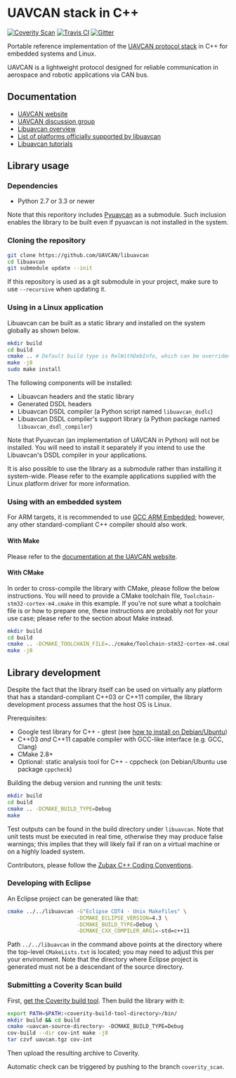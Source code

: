UAVCAN stack in C++
===================

[![Coverity Scan](https://scan.coverity.com/projects/1513/badge.svg)](https://scan.coverity.com/projects/1513)
[![Travis CI](https://travis-ci.org/UAVCAN/libuavcan.svg?branch=master)](https://travis-ci.org/UAVCAN/libuavcan)
[![Gitter](https://img.shields.io/badge/gitter-join%20chat-green.svg)](https://gitter.im/UAVCAN/general)

Portable reference implementation of the [UAVCAN protocol stack](http://uavcan.org) in C++ for embedded systems
and Linux.

UAVCAN is a lightweight protocol designed for reliable communication in aerospace and robotic applications via CAN bus.

## Documentation

* [UAVCAN website](http://uavcan.org)
* [UAVCAN discussion group](https://groups.google.com/forum/#!forum/uavcan)
* [Libuavcan overview](http://uavcan.org/Implementations/Libuavcan/)
* [List of platforms officially supported by libuavcan](http://uavcan.org/Implementations/Libuavcan/Platforms/)
* [Libuavcan tutorials](http://uavcan.org/Implementations/Libuavcan/Tutorials/)

## Library usage

### Dependencies

* Python 2.7 or 3.3 or newer

Note that this reporitory includes [Pyuavcan](http://uavcan.org/Implementations/Pyuavcan) as a submodule.
Such inclusion enables the library to be built even if pyuavcan is not installed in the system.

### Cloning the repository

```bash
git clone https://github.com/UAVCAN/libuavcan
cd libuavcan
git submodule update --init
```

If this repository is used as a git submodule in your project, make sure to use `--recursive` when updating it.

### Using in a Linux application

Libuavcan can be built as a static library and installed on the system globally as shown below.

```bash
mkdir build
cd build
cmake .. # Default build type is RelWithDebInfo, which can be overriden if needed.
make -j8
sudo make install
```

The following components will be installed:

* Libuavcan headers and the static library
* Generated DSDL headers
* Libuavcan DSDL compiler (a Python script named `libuavcan_dsdlc`)
* Libuavcan DSDL compiler's support library (a Python package named `libuavcan_dsdl_compiler`)

Note that Pyuavcan (an implementation of UAVCAN in Python) will not be installed.
You will need to install it separately if you intend to use the Libuavcan's DSDL compiler in your applications.

It is also possible to use the library as a submodule rather than installing it system-wide.
Please refer to the example applications supplied with the Linux platform driver for more information.

### Using with an embedded system

For ARM targets, it is recommended to use [GCC ARM Embedded](https://launchpad.net/gcc-arm-embedded);
however, any other standard-compliant C++ compiler should also work.

#### With Make

Please refer to the [documentation at the UAVCAN website](http://uavcan.org/Implementations/Libuavcan).

#### With CMake

In order to cross-compile the library with CMake, please follow the below instructions.
You will need to provide a CMake toolchain file, `Toolchain-stm32-cortex-m4.cmake` in this example.
If you're not sure what a toolchain file is or how to prepare one, these instructions are probably not for your
use case; please refer to the section about Make instead.

```bash
mkdir build
cd build
cmake .. -DCMAKE_TOOLCHAIN_FILE=../cmake/Toolchain-stm32-cortex-m4.cmake
make -j8
```

## Library development

Despite the fact that the library itself can be used on virtually any platform that has a standard-compliant
C++03 or C++11 compiler, the library development process assumes that the host OS is Linux.

Prerequisites:

* Google test library for C++ - gtest (see [how to install on Debian/Ubuntu](http://stackoverflow.com/questions/13513905/how-to-properly-setup-googletest-on-linux))
* C++03 *and* C++11 capable compiler with GCC-like interface (e.g. GCC, Clang)
* CMake 2.8+
* Optional: static analysis tool for C++ - cppcheck (on Debian/Ubuntu use package `cppcheck`)

Building the debug version and running the unit tests:
```bash
mkdir build
cd build
cmake .. -DCMAKE_BUILD_TYPE=Debug
make
```

Test outputs can be found in the build directory under `libuavcan`.
Note that unit tests must be executed in real time, otherwise they may produce false warnings;
this implies that they will likely fail if ran on a virtual machine or on a highly loaded system.

Contributors, please follow the [Zubax C++ Coding Conventions](https://kb.zubax.com/x/84Ah).

### Developing with Eclipse

An Eclipse project can be generated like that:

```bash
cmake ../../libuavcan -G"Eclipse CDT4 - Unix Makefiles" \
                      -DCMAKE_ECLIPSE_VERSION=4.3 \
                      -DCMAKE_BUILD_TYPE=Debug \
                      -DCMAKE_CXX_COMPILER_ARG1=-std=c++11
```

Path `../../libuavcan` in the command above points at the directory where the top-level `CMakeLists.txt` is located;
you may need to adjust this per your environment.
Note that the directory where Eclipse project is generated must not be a descendant of the source directory.

### Submitting a Coverity Scan build

First, [get the Coverity build tool](https://scan.coverity.com/download?tab=cxx). Then build the library with it:

```bash
export PATH=$PATH:<coverity-build-tool-directory>/bin/
mkdir build && cd build
cmake <uavcan-source-directory> -DCMAKE_BUILD_TYPE=Debug
cov-build --dir cov-int make -j8
tar czvf uavcan.tgz cov-int
```

Then upload the resulting archive to Coverity.

Automatic check can be triggered by pushing to the branch `coverity_scan`.

